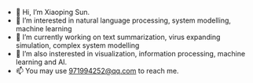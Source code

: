 - 👋 Hi, I’m Xiaoping Sun.
- 👀 I’m interested in natural language processing, system modelling, machine learning
- 🌱 I’m currently working on text summarization, virus expanding simulation, complex system modelling
- 💞️ I’m also insterested in visualization, information processing, machine learning and AI.
- 📫 You may use 971994252@qq.com to reach me. 

<!---
philipsun/philipsun is a ✨ special ✨ repository because its `README.md` (this file) appears on your GitHub profile.
You can click the Preview link to take a look at your changes.
--->
